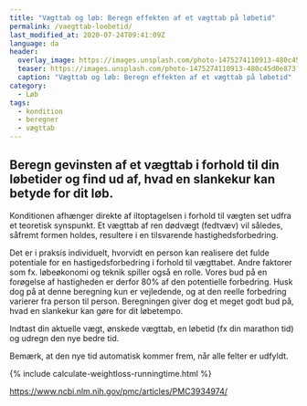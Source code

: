 ```yaml
---
title: "Vægttab og løb: Beregn effekten af et vægttab på løbetid"
permalink: /vaegttab-loebetid/
last_modified_at: 2020-07-24T09:41:09Z
language: da
header:
  overlay_image: https://images.unsplash.com/photo-1475274110913-480c45d0e873?ixlib=rb-1.2.1&ixid=eyJhcHBfaWQiOjEyMDd9&auto=format&fit=crop&w=1960&q=80
  teaser: https://images.unsplash.com/photo-1475274110913-480c45d0e873?ixlib=rb-1.2.1&ixid=eyJhcHBfaWQiOjEyMDd9&auto=format&fit=crop&w=400&q=80
  caption: "Vægttab og løb: Beregn effekten af et vægttab på løbetid"
category:
  - Løb
tags:
  - kondition
  - beregner
  - vægttab
---
```


## Beregn gevinsten af et vægttab i forhold til din løbetider og find ud af, hvad en slankekur kan betyde for dit løb.

Konditionen afhænger direkte af iltoptagelsen i forhold til vægten set udfra et teoretisk synspunkt. Et vægttab af ren dødvægt (fedtvæv) vil således, såfremt formen holdes, resultere i en tilsvarende hastighedsforbedring.

Det er i praksis individuelt, hvorvidt en person kan realisere det fulde potentiale for en hastigedsforbedring i forhold til vægttabet. Andre faktorer som fx. løbeøkonomi og teknik spiller også en rolle. Vores bud på en forøgelse af hastigheden er derfor 80% af den potentielle forbedring. Husk dog på at denne beregning kun er vejledende, og at den reelle forbedring varierer fra person til person. Beregningen giver dog et meget godt bud på, hvad en slankekur kan gøre for dit løbetempo.

Indtast din aktuelle vægt, ønskede vægttab, en løbetid (fx din marathon tid) og udregn den nye bedre tid.

Bemærk, at den nye tid automatisk kommer frem, når alle felter er udfyldt.

{% include calculate-weightloss-runningtime.html %}


https://www.ncbi.nlm.nih.gov/pmc/articles/PMC3934974/